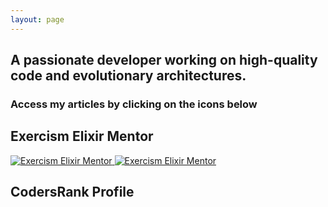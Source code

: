 ```yaml
---
layout: page
---
```


<div class="card">
    <div class="card-header">
        <h2>A passionate developer working on high-quality code and evolutionary architectures.</h2>
    </div>
    <div class="card-content">
        <h3>Access my articles by clicking on the icons below</h3>
        <a href="https://medium.com/@allansduarte">
            <i class="fab fa-medium" title="allansduarte's Medium Profile"></i>
        </a>
        <a href="https://dev.to/allansduarte">
            <i class="fab fa-dev" title="allansduarte's DEV Profile"></i>
        </a>
    </div>
</div>

<div class="card">
    <div class="card-header">
        <h2>Exercism Elixir Mentor</h2>
    </div>
    <div class="card-content">
        <a href="https://exercism.io/profiles/allansduarte">
            <img src="https://assets.exercism.io/social/general.png" alt="Exercism Elixir Mentor" />
        </a>
        <a href="https://exercism.io/profiles/allansduarte">
            <img src="https://assets.exercism.io/tracks/elixir-bordered-turquoise.png" alt="Exercism Elixir Mentor" />
        </a>
    </div>
</div>

<div class="card">
    <div class="card-header">
        <h2>CodersRank Profile</h2>
    </div>
    <div class="card-content">
        <codersrank-widget username="allansduarte"></codersrank-widget>
    </div>
</div>
